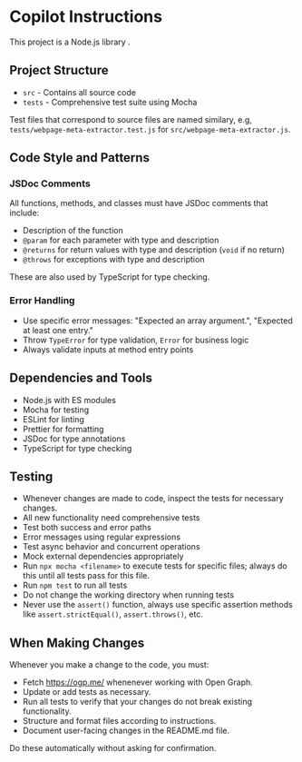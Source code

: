 # Copilot Instructions

This project is a Node.js library .

## Project Structure

- `src` - Contains all source code
- `tests` - Comprehensive test suite using Mocha

Test files that correspond to source files are named similary, e.g, `tests/webpage-meta-extractor.test.js` for `src/webpage-meta-extractor.js`.

## Code Style and Patterns

### JSDoc Comments

All functions, methods, and classes must have JSDoc comments that include:

- Description of the function
- `@param` for each parameter with type and description
- `@returns` for return values with type and description (`void` if no return)
- `@throws` for exceptions with type and description

These are also used by TypeScript for type checking.

### Error Handling

- Use specific error messages: "Expected an array argument.", "Expected at least one entry."
- Throw `TypeError` for type validation, `Error` for business logic
- Always validate inputs at method entry points

## Dependencies and Tools

- Node.js with ES modules
- Mocha for testing
- ESLint for linting
- Prettier for formatting
- JSDoc for type annotations
- TypeScript for type checking

## Testing

- Whenever changes are made to code, inspect the tests for necessary changes.
- All new functionality need comprehensive tests
- Test both success and error paths
- Error messages using regular expressions
- Test async behavior and concurrent operations
- Mock external dependencies appropriately
- Run `npx mocha <filename>` to execute tests for specific files; always do this until all tests pass for this file.
- Run `npm test` to run all tests
- Do not change the working directory when running tests
- Never use the `assert()` function, always use specific assertion methods like `assert.strictEqual()`, `assert.throws()`, etc.

## When Making Changes

Whenever you make a change to the code, you must:

- Fetch https://ogp.me/ whenenever working with Open Graph.
- Update or add tests as necessary.
- Run all tests to verify that your changes do not break existing functionality.
- Structure and format files according to instructions.
- Document user-facing changes in the README.md file.

Do these automatically without asking for confirmation.
